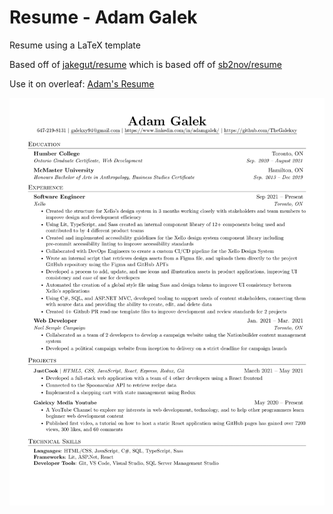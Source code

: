 # Resume - Adam Galek
Resume using a LaTeX template

Based off of [jakegut/resume](https://github.com/jakegut/resume) which is based off of [sb2nov/resume](https://github.com/sb2nov/resume/)

Use it on overleaf: [Adam's Resume](https://www.overleaf.com/read/tvzmnxgxthqp)

![Resume Preview](AdamResume.png)
